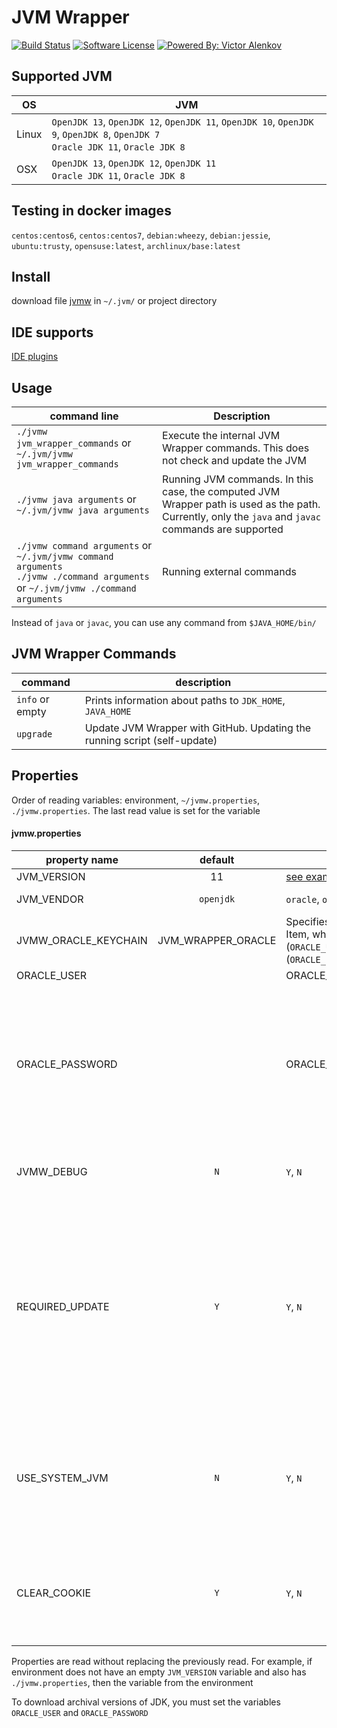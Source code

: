 # JVM Wrapper

[![Build Status](https://travis-ci.org/itbasis/jvm-wrapper.svg?branch=master)](https://travis-ci.org/itbasis/jvm-wrapper)
[![Software License](https://img.shields.io/badge/license-MIT-brightgreen.svg?style=flat-square)](/LICENSE)
[![Powered By: Victor Alenkov](https://img.shields.io/badge/powered%20by-Victor%20Alenkov-green.svg?style=flat-square)](https://github.com/BorzdeG)

## Supported JVM

|OS|JVM|
|---|---|
|Linux|`OpenJDK 13`, `OpenJDK 12`, `OpenJDK 11`, `OpenJDK 10`, `OpenJDK 9`, `OpenJDK 8`, `OpenJDK 7`<br/>`Oracle JDK 11`, `Oracle JDK 8`|
|OSX|`OpenJDK 13`, `OpenJDK 12`, `OpenJDK 11`<br/>`Oracle JDK 11`, `Oracle JDK 8`|

## Testing in docker images
`centos:centos6`, `centos:centos7`, `debian:wheezy`, `debian:jessie`, `ubuntu:trusty`, `opensuse:latest`, `archlinux/base:latest`

## Install

download file [jvmw](jvmw) in `~/.jvm/` or project directory

## IDE supports

[IDE plugins](https://github.com/itbasis/jvm-wrapper-ide-plugins/)

## Usage

|command line|Description|
|---|---|
|`./jvmw jvm_wrapper_commands` or `~/.jvm/jvmw jvm_wrapper_commands`|Execute the internal JVM Wrapper commands. This does not check and update the JVM|
|`./jvmw java arguments` or `~/.jvm/jvmw java arguments`|Running JVM commands. In this case, the computed JVM Wrapper path is used as the path. Currently, only the `java` and `javac` commands are supported|
|`./jvmw command arguments` or `~/.jvm/jvmw command arguments`<br/>`./jvmw ./command arguments` or `~/.jvm/jvmw ./command arguments`|Running external commands |

Instead of `java` or `javac`, you can use any command from `$JAVA_HOME/bin/`

## JVM Wrapper Commands

|command|description|
|---|---|
|`info` or empty|Prints information about paths to `JDK_HOME`, `JAVA_HOME`|
|`upgrade`|Update JVM Wrapper with GitHub. Updating the running script (self-update)|

## Properties
Order of reading variables: environment, `~/jvmw.properties`, `./jvmw.properties`. The last read value is set for the variable

#### jvmw.properties

|property name|default|examples|description|
|---|:---:|---|---|
|JVM_VERSION|11 |[see examples of configuration files](samples.properties)||
|JVM_VENDOR|`openjdk`|`oracle`, `openjdk`|`openjdk` = [OpenJDK](http://jdk.java.net/)<br/>`oracle` = [Oracle Site](http://www.oracle.com/technetwork/java/javase/downloads/index.html)||
|JVMW_ORACLE_KEYCHAIN|JVM_WRAPPER_ORACLE|Specifies the name of the Keychain Item, which stores the login (`ORACLE_USER`) and password (`ORACLE_PASSWORD`)|
|ORACLE_USER| |ORACLE_USER=user@example.com|
|ORACLE_PASSWORD| |ORACLE_PASSWORD=password|Value in the clear. It is recommended to use Keychain. If the parameter is not specified and the parameter `JVMW_ORACLE_KEYCHAIN` is not specified, an attempt will be made to find the password in Keychain by the parameter `ORACLE_USER`|
|JVMW_DEBUG|`N`|`Y`, `N`|If `JVMW_DEBUG`=`Y`, debugging information will be displayed in stderr|
|REQUIRED_UPDATE|`Y`|`Y`, `N`|If `REQUIRED_UPDATE`=`N`, then an attempt will not be made to load the JDK / JVM distributor. If the required version of JDK/JVM is not found locally, an error will be generated<br/>If `REQUIRED_UPDATE`=`Y` and the required version is not locally found, an attempt will be made to download the distribution from the Oracle website
|USE_SYSTEM_JVM|`N`|`Y`, `N`|If the requested version of JDK is present in the system, then it will be used. If you want to explicitly specify that the system JDK is not used, you must specify `USE_SYSTEM_JVM=N`|
|CLEAR_COOKIE|`Y`|`Y`, `N`|Delete authorization cookies after script completion. Set `Y` if the script runs several times in a row, so as not to re-authorize on the vendor site| 

Properties are read without replacing the previously read. For example, if environment does not have an empty `JVM_VERSION` variable and also has `./jvmw.properties`, then the variable from the environment

To download archival versions of JDK, you must set the variables `ORACLE_USER` and `ORACLE_PASSWORD`
